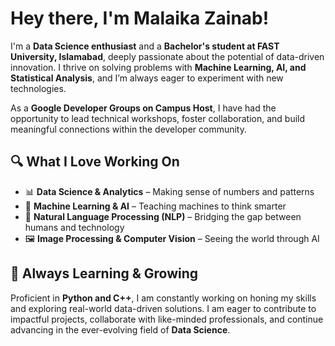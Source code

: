# Hey there, I'm Malaika Zainab!  

I'm a **Data Science enthusiast** and a **Bachelor's student at FAST University, Islamabad**, deeply passionate about the potential of data-driven innovation. I thrive on solving problems with **Machine Learning, AI, and Statistical Analysis**, and I’m always eager to experiment with new technologies.  

As a **Google Developer Groups on Campus Host**, I have had the opportunity to lead technical workshops, foster collaboration, and build meaningful connections within the developer community.  

## 🔍 What I Love Working On  
- 📊 **Data Science & Analytics** – Making sense of numbers and patterns  
- 🧠 **Machine Learning & AI** – Teaching machines to think smarter  
- 💬 **Natural Language Processing (NLP)** – Bridging the gap between humans and technology  
- 🖼 **Image Processing & Computer Vision** – Seeing the world through AI  

## 🌱 Always Learning & Growing  
Proficient in **Python and C++**, I am constantly working on honing my skills and exploring real-world data-driven solutions. I am eager to contribute to impactful projects, collaborate with like-minded professionals, and continue advancing in the ever-evolving field of **Data Science**. 

